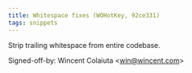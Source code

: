 ```yaml
---
title: Whitespace fixes (WOHotKey, 92ce331)
tags: snippets
---
```


Strip trailing whitespace from entire codebase.

Signed-off-by: Wincent Colaiuta &lt;win@wincent.com&gt;
